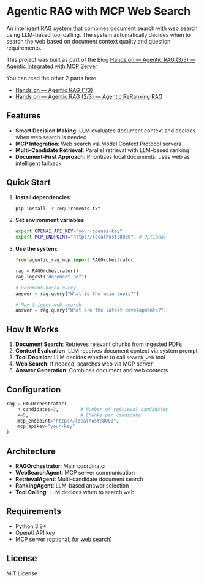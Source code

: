 # Agentic RAG with MCP Web Search

An intelligent RAG system that combines document search with web search using LLM-based tool calling. The system automatically decides when to search the web based on document context quality and question requirements.

This project was built as part of the Blog [Hands on — Agentic RAG (3/3) — Agentic Integrated with MCP Server](https://abvijaykumar.medium.com/hands-on-agentic-rag-3-3-agentic-integrated-with-mcp-server-055e1d601608)

You can read the other 2 parts here
* [Hands on — Agentic RAG (1/3)](https://abvijaykumar.medium.com/hands-on-agentic-rag-1-2-cdf375ad7e7a)
* [Hands on — Agentic RAG (2/3) — Agentic ReRanking RAG](https://abvijaykumar.medium.com/hands-on-agentic-rag-2-3-agentic-reranking-rag-773b04cf4cdd)



## Features

- **Smart Decision Making**: LLM evaluates document context and decides when web search is needed
- **MCP Integration**: Web search via Model Context Protocol servers
- **Multi-Candidate Retrieval**: Parallel retrieval with LLM-based ranking
- **Document-First Approach**: Prioritizes local documents, uses web as intelligent fallback

## Quick Start

1. **Install dependencies**:
   ```bash
   pip install -r requirements.txt
   ```

2. **Set environment variables**:
   ```bash
   export OPENAI_API_KEY="your-openai-key"
   export MCP_ENDPOINT="http://localhost:8000"  # Optional
   ```

3. **Use the system**:
   ```python
   from agentic_rag_mcp import RAGOrchestrator
   
   rag = RAGOrchestrator()
   rag.ingest('document.pdf')
   
   # Document-based query
   answer = rag.query("What is the main topic?")
   
   # May trigger web search
   answer = rag.query("What are the latest developments?")
   ```

## How It Works

1. **Document Search**: Retrieves relevant chunks from ingested PDFs
2. **Context Evaluation**: LLM receives document context via system prompt
3. **Tool Decision**: LLM decides whether to call `search_web` tool
4. **Web Search**: If needed, searches web via MCP server
5. **Answer Generation**: Combines document and web contexts

## Configuration

```python
rag = RAGOrchestrator(
    n_candidates=3,        # Number of retrieval candidates
    k=5,                   # Chunks per candidate
    mcp_endpoint="http://localhost:8000",
    mcp_apikey="your-key"
)
```

## Architecture

- **RAGOrchestrator**: Main coordinator
- **WebSearchAgent**: MCP server communication
- **RetrievalAgent**: Multi-candidate document search
- **RankingAgent**: LLM-based answer selection
- **Tool Calling**: LLM decides when to search web

## Requirements

- Python 3.8+
- OpenAI API key
- MCP server (optional, for web search)

## License

MIT License